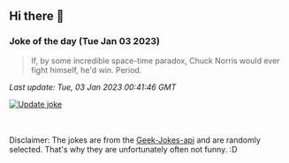 ## Hi there 👋

### Joke of the day (Tue Jan 03 2023)
<!-- joke -->
>If, by some incredible space-time paradox, Chuck Norris would ever fight himself, he'd win. Period.
<!-- /joke -->

*Last update: Tue, 03 Jan 2023 00:41:46 GMT*

[![Update joke](https://github.com/nclskfm/nclskfm/actions/workflows/joke.yml/badge.svg)](https://github.com/nclskfm/nclskfm/actions/workflows/joke.yml)

<br><br>
Disclaimer: The jokes are from the [Geek-Jokes-api](https://github.com/sameerkumar18/geek-joke-api) and are randomly selected. That's why they are unfortunately often not funny. :D
